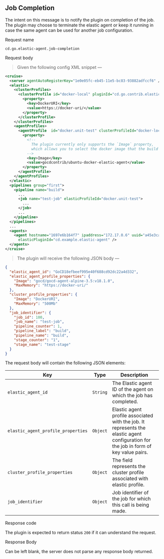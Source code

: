 ## Job Completion

The intent on this message is to notify the plugin on completion of the job. The plugin may choose to terminate the elastic agent or keep it running in case the same agent can be used for another job configuration.

<p class='request-name-heading'>Request name</p>

`cd.go.elastic-agent.job-completion`

<p class='request-body-heading'>Request body</p>

> Given the following config XML snippet —

```xml
<cruise>
  <server agentAutoRegisterKey="1e0e05fc-eb45-11e5-bc83-93882adfccf6" />
  <elastic>
    <clusterProfiles>
      <clusterProfile id="docker-local" pluginId="cd.go.contrib.elastic-agent.docker">
        <property>
          <key>DockerURI</key>
          <value>https://docker-uri/</value>
        </property>
      </clusterProfile>
    </clusterProfiles>
    <agentProfiles>
      <agentProfile  id="docker.unit-test" clusterProfileId="docker-local">
        <property>
          <!--
            The plugin currently only supports the `Image` property,
            which allows you to select the docker image that the build should run with
          -->
          <key>Image</key>
          <value>gocdcontrib/ubuntu-docker-elastic-agent</value>
        </property>
      </agentProfile>
    </agentProfiles>
  </elastic>
  <pipelines group="first">
    <pipeline name="build">
      ...
      <job name="test-job" elasticProfileId="docker.unit-test">
        ...
      </job>
      ...
    </pipeline>
  </pipelines>
  ...
  <agents>
    <agent hostname="1697e6b164f7" ipaddress="172.17.0.6" uuid="a45e3ca1-4419-4bd5-b18b-882f75ffd4c2" elasticAgentId="GoCD18efbeef995e40f688cd92dc22a4d332" 
      elasticPluginId="cd.example.elastic-agent" />
  </agents>
</cruise>
```

> The plugin will receive the following JSON body —

```json
{
  "elastic_agent_id": "GoCD18efbeef995e40f688cd92dc22a4d332",
  "elastic_agent_profile_properties": {
    "Image": "gocd/gocd-agent-alpine-3.5:v18.1.0",
    "MaxMemory": "https://docker-uri/"
  },
  "cluster_profile_properties": {
    "Image": "DockerURI",
    "MaxMemory": "500Mb"
  },
  "job_identifier": {
    "job_id": 100,
    "job_name": "test-job",
    "pipeline_counter": 1,
    "pipeline_label": "build",
    "pipeline_name": "build",
    "stage_counter": "1",
    "stage_name": "test-stage"
  }
}
```

The request body will contain the following JSON elements:

<p class='attributes-table-follows'></p>

| Key                                | Type     | Description                                                                                                                           |
| -------------------                | -------- | -----------                                                                                                                           |
| `elastic_agent_id`                 | `String` | The Elastic agent ID of the agent on which the job has completed.                                                                     |
| `elastic_agent_profile_properties` | `Object` | Elastic agent profile associated with the job. It represents the elastic agent configuration for the job  in form of key value pairs. |
| `cluster_profile_properties`       | `Object` | The field represents the cluster profile associated with elastic profile.                                                             |
| `job_identifier`                   | `Object` | Job identifier of the job for which this call is being made.                                                                          |

<p class='response-code-heading'>Response code</p>

The plugin is expected to return status `200` if it can understand the request.

<p class='response-body-heading'>Response Body</p>

Can be left blank, the server does not parse any response body returned.
